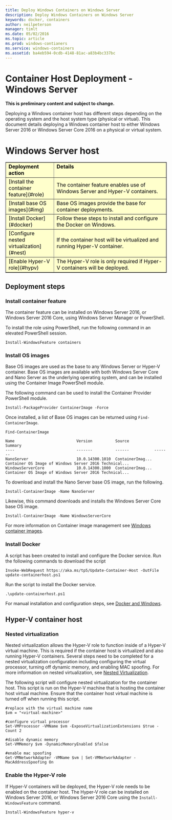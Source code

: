 ```yaml
---
title: Deploy Windows Containers on Windows Server
description: Deploy Windows Containers on Windows Server
keywords: docker, containers
author: neilpeterson
manager: timlt
ms.date: 05/02/2016
ms.topic: article
ms.prod: windows-contianers
ms.service: windows-containers
ms.assetid: ba4eb594-0cdb-4148-81ac-a83b4bc337bc
---
```


# Container Host Deployment - Windows Server

**This is preliminary content and subject to change.** 

Deploying a Windows container host has different steps depending on the operating system and the host system type (physical or virtual). This document details deploying a Windows container host to either Windows Server 2016 or Windows Server Core 2016 on a physical or virtual system.

# Windows Server host

<table border="1" style="background-color:FFFFCC;border-collapse:collapse;border:1px solid FFCC00;color:000000;width:100%" cellpadding="5" cellspacing="5">
<tr valign="top">
<td width = "30%"><strong>Deployment action</strong></td>
<td width = "70%"><strong>Details</strong></td>
</tr>
<tr>
<td>[Install the container feature](#role)</td>
<td>The container feature enables use of Windows Server and Hyper-V containers.</td>
</tr>
<tr>
<td>[Install base OS images](#img)</td>
<td>Base OS images provide the base for container deployments.</td>
</tr>
<tr>
<td>[Install Docker](#docker)</td>
<td>Follow these steps to install and configure the Docker on Windows.</td>
</tr>
<tr>
<td>[Configure nested virtualization](#nest)</td>
<td>If the container host will be virtualized and running Hyper-V container.</td>
</tr>
<tr>
<td>[Enable Hyper-V role](#hypv) </td>
<td>The Hyper-V role is only required if Hyper-V containers will be deployed.</td>
</tr>
</table>

## Deployment steps

### <a name=role></a>Install container feature

The container feature can be installed on Windows Server 2016, or Windows Server 2016 Core, using Windows Server Manager or PowerShell.

To install the role using PowerShell, run the following command in an elevated PowerShell session.

```none
Install-WindowsFeature containers
```

### <a name=img></a>Install OS images

Base OS images are used as the base to any Windows Server or Hyper-V container. Base OS images are available with both Windows Server Core and Nano Server as the underlying operating system, and can be installed using the Container Image PowerShell module. 

The following command can be used to install the Container Provider PowerShell module.

```none
Install-PackageProvider ContainerImage -Force
```

Once installed, a list of Base OS images can be returned using `Find-ContainerImage`.

```none
Find-ContainerImage

Name                           Version          Source           Summary
----                           -------          ------           -------
NanoServer                     10.0.14300.1010  ContainerImag... Container OS Image of Windows Server 2016 Technical...
WindowsServerCore              10.0.14300.1000  ContainerImag... Container OS Image of Windows Server 2016 Technical...
```

To download and install the Nano Server base OS image, run the following.

```none
Install-ContainerImage -Name NanoServer
```

Likewise, this command downloads and installs the Windows Server Core base OS image.

```none
Install-ContainerImage -Name WindowsServerCore
```

For more information on Container image management see [Windows container images](../management/manage_images.md).
 
### <a name=docker></a>Install Docker

A script has been created to install and configure the Docker service. Run the following commands to download the script

```none
Invoke-WebRequest https://aka.ms/tp5/Update-Container-Host -OutFile update-containerhost.ps1
```
Run the script to install the Docker service.

```none
.\update-containerhost.ps1
```

For manual installation and configuration steps, see [Docker and Windows](./docker_windows.md).

## Hyper-V container host

### <a name=nest></a>Nested virtualization

Nested virtualization allows the Hyper-V role to function inside of a Hyper-V virtual machine. This is required if the container host is virtualized and also running Hyper-V containers. Several steps need to be completed for a nested virtualization configuration including configuring the virtual processor, turning off dynamic memory, and enabling MAC spoofing. For more information on nested virtualization, see [Nested Virtualization]( https://msdn.microsoft.com/en-us/virtualization/hyperv_on_windows/user_guide/nesting).

The following script will configure nested virtualization for the container host. This script is run on the Hyper-V machine that is hosting the container host virtual machine. Ensure that the container host virtual machine is turned off when running this script.

```none
#replace with the virtual machine name
$vm = "<virtual-machine>"

#configure virtual processor
Set-VMProcessor -VMName $vm -ExposeVirtualizationExtensions $true -Count 2

#disable dynamic memory
Set-VMMemory $vm -DynamicMemoryEnabled $false

#enable mac spoofing
Get-VMNetworkAdapter -VMName $vm | Set-VMNetworkAdapter -MacAddressSpoofing On
```

### <a name=hypv></a>Enable the Hyper-V role

If Hyper-V containers will be deployed, the Hyper-V role needs to be enabled on the container host. The Hyper-V role can be installed on Windows Server 2016, or Windows Server 2016 Core using the `Install-WindowsFeature` command.

```none
Install-WindowsFeature hyper-v
```

